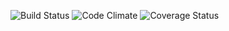 ![Build Status](https://codeship.com/projects/961d8c90-bef2-0134-366e-0ef15c5d34cb/status?branch=master)
![Code Climate](https://codeclimate.com/github/nwalberts/git_mayhem.png)
![Coverage Status](https://coveralls.io/repos/nwalberts/git_mayhem/badge.png)
